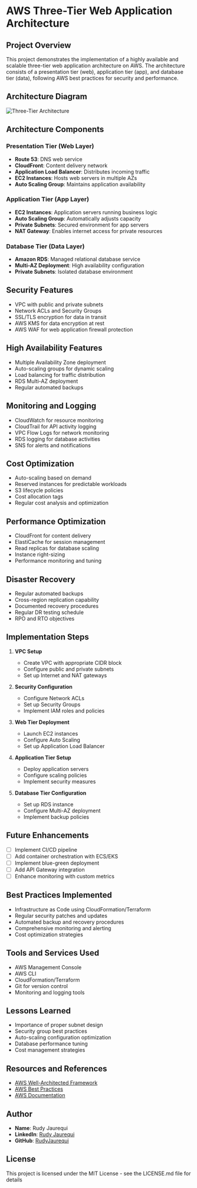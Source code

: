 # AWS Three-Tier Web Application Architecture

## Project Overview
This project demonstrates the implementation of a highly available and scalable three-tier web application architecture on AWS. The architecture consists of a presentation tier (web), application tier (app), and database tier (data), following AWS best practices for security and performance.

## Architecture Diagram
![Three-Tier Architecture](images/3-Tier-Arch.png)

## Architecture Components

### Presentation Tier (Web Layer)
- **Route 53**: DNS web service
- **CloudFront**: Content delivery network
- **Application Load Balancer**: Distributes incoming traffic
- **EC2 Instances**: Hosts web servers in multiple AZs
- **Auto Scaling Group**: Maintains application availability

### Application Tier (App Layer)
- **EC2 Instances**: Application servers running business logic
- **Auto Scaling Group**: Automatically adjusts capacity
- **Private Subnets**: Secured environment for app servers
- **NAT Gateway**: Enables internet access for private resources

### Database Tier (Data Layer)
- **Amazon RDS**: Managed relational database service
- **Multi-AZ Deployment**: High availability configuration
- **Private Subnets**: Isolated database environment

## Security Features
- VPC with public and private subnets
- Network ACLs and Security Groups
- SSL/TLS encryption for data in transit
- AWS KMS for data encryption at rest
- AWS WAF for web application firewall protection

## High Availability Features
- Multiple Availability Zone deployment
- Auto-scaling groups for dynamic scaling
- Load balancing for traffic distribution
- RDS Multi-AZ deployment
- Regular automated backups

## Monitoring and Logging
- CloudWatch for resource monitoring
- CloudTrail for API activity logging
- VPC Flow Logs for network monitoring
- RDS logging for database activities
- SNS for alerts and notifications

## Cost Optimization
- Auto-scaling based on demand
- Reserved instances for predictable workloads
- S3 lifecycle policies
- Cost allocation tags
- Regular cost analysis and optimization

## Performance Optimization
- CloudFront for content delivery
- ElastiCache for session management
- Read replicas for database scaling
- Instance right-sizing
- Performance monitoring and tuning

## Disaster Recovery
- Regular automated backups
- Cross-region replication capability
- Documented recovery procedures
- Regular DR testing schedule
- RPO and RTO objectives

## Implementation Steps
1. **VPC Setup**
   - Create VPC with appropriate CIDR block
   - Configure public and private subnets
   - Set up Internet and NAT gateways

2. **Security Configuration**
   - Configure Network ACLs
   - Set up Security Groups
   - Implement IAM roles and policies

3. **Web Tier Deployment**
   - Launch EC2 instances
   - Configure Auto Scaling
   - Set up Application Load Balancer

4. **Application Tier Setup**
   - Deploy application servers
   - Configure scaling policies
   - Implement security measures

5. **Database Tier Configuration**
   - Set up RDS instance
   - Configure Multi-AZ deployment
   - Implement backup policies

## Future Enhancements
- [ ] Implement CI/CD pipeline
- [ ] Add container orchestration with ECS/EKS
- [ ] Implement blue-green deployment
- [ ] Add API Gateway integration
- [ ] Enhance monitoring with custom metrics

## Best Practices Implemented
- Infrastructure as Code using CloudFormation/Terraform
- Regular security patches and updates
- Automated backup and recovery procedures
- Comprehensive monitoring and alerting
- Cost optimization strategies

## Tools and Services Used
- AWS Management Console
- AWS CLI
- CloudFormation/Terraform
- Git for version control
- Monitoring and logging tools

## Lessons Learned
- Importance of proper subnet design
- Security group best practices
- Auto-scaling configuration optimization
- Database performance tuning
- Cost management strategies

## Resources and References
- [AWS Well-Architected Framework](https://aws.amazon.com/architecture/well-architected/)
- [AWS Best Practices](https://aws.amazon.com/architecture/best-practices/)
- [AWS Documentation](https://docs.aws.amazon.com/)

## Author
- **Name**: Rudy Jaurequi
- **LinkedIn**: [Rudy Jaurequi](https://www.linkedin.com/in/rudy-jaurequi)
- **GitHub**: [RudyJaurequi](https://github.com/RudyJaurequi)

## License
This project is licensed under the MIT License - see the LICENSE.md file for details
